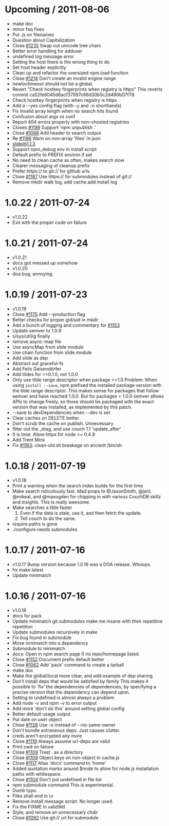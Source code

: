 Upcoming / 2011-08-06
=====================

  * make doc
  * minor faq fixes
  * Put .js on filenames
  * Question about Capitalization
  * Close [#1235](https://github.com/isaacs/npm/issues/1235) Swap out unicode tree chars
  * Better error handling for adduser
  * undefined log message error
  * Setting the host there is the wrong thing to do
  * Set host header explicitly
  * Clean up and refactor the oversized npm.load function
  * Close [#1214](https://github.com/isaacs/npm/issues/1214) Don't create an invalid engine range
  * newloctimeout should not be a global.
  * Revert "Check hostkey fingerprints when registry is https"
    This reverts commit ca52fe6045d6acf37597c66d30b5c2d490b07f79.
  * Check hostkey fingerprints when registry is https
  * Add a --yes config flag (with -y and -n shorthands)
  * Fix invalid array length when no search hits found
  * Confusion about args vs conf
  * Report 404 errors properly with non-vhosted registries
  * Closes [#1199](https://github.com/isaacs/npm/issues/1199) Support 'npm unpublish .'
  * Close [#1068](https://github.com/isaacs/npm/issues/1068) Add header to search output
  * Re [#1196](https://github.com/isaacs/npm/issues/1196) Warn on non-array 'files' in json
  * slide@1.1.3
  * Support npm_debug env in install script
  * Default prefix to PREFIX environ if set
  * No need to clean cache as often, makes search slow
  * Clearer messaging of cleanup prefix
  * Prefer https:// to git:// for github urls
  * Close [#1187](https://github.com/isaacs/npm/issues/1187) Use https:// for submodules instead of git://
  * Remove mkdir walk log, add cache.add install log

1.0.22 / 2011-07-24
===================

  * v1.0.22
  * Exit with the proper code on failure

1.0.21 / 2011-07-24
===================

  * v1.0.21
  * docs got messed up somehow
  * v1.0.20
  * doa bug, annoying.

1.0.19 / 2011-07-23
===================

  * v1.0.19
  * Close [#1175](https://github.com/isaacs/npm/issues/1175) Add --production flag
  * Better checks for proper gid/uid in mkdir
  * Add a bunch of logging and commentary for [#1153](https://github.com/isaacs/npm/issues/1153)
  * Update semver to 1.0.9
  * s/sys/util/g finally
  * remove async-map file
  * Use asyncMap from slide module
  * Use chain function from slide module
  * Add slide as dep
  * Abstract out graceful-fs
  * Add Felix Geisendörfer
  * Add tildes for >=0.1.0, not 1.0.0
  * Only use tilde range descriptor when package >=1.0
    Problem: When using `install --save`, npm prefixed the installed
    package version with the tilde range descriptor. This makes sense
    for packages that follow semver and have reached 1.0.0. But for
    packages < 1.0.0 semver allows APIs to change freely, so those
    should be packaged with the exact version that was installed,
    as implemented by this patch.
  * --save to devDependencies when --dev is set
  * Clear caches on DELETE better.
  * Don't scrub the cache on publish. Unnecessary
  * filter out the _etag, and use couch 1.1 'update_after'
  * It is time.  Allow https for node >= 0.4.9
  * Add Trent Mick
  * Fix [#1163](https://github.com/isaacs/npm/issues/1163): clean-old.sh breakage on ancient /bin/sh

1.0.18 / 2011-07-19
===================

  * v1.0.18
  * Print a warning when the search index builds for the first time
  * Make search ridiculously fast.
    Mad props to @JasonSmith, @janl, @mikeal, and @maxogden for chipping in
    with various CouchDB skillz and insights.
    This is really awesome.
  * Make searches a little faster
    1. Even if the data is stale, use it, and then fetch the update.
    2. Tell couch to do the same.
  * require.paths is gone
  * ./configure needs submodules

1.0.17 / 2011-07-16
===================

  * v1.0.17
    Bump version because 1.0.16 was a DOA release. Whoops.
  * fix make latest
  * Update minimatch

1.0.16 / 2011-07-16
===================

  * v1.0.16
  * docs for pack
  * Update minimatch
    git submodules make me insane with their repetitive repetition
  * Update submodules recursively in make
  * Fix bug found in submodule
  * Move minimatch into a dependency
  * Submodule to minimatch
  * docs: Open in npm search page if no repo/homepage listed
  * Close [#1152](https://github.com/isaacs/npm/issues/1152) Document prefix default better
  * Close [#1062](https://github.com/isaacs/npm/issues/1062) Add 'pack' command to create a tarball
  * make doc
  * Make the global/local more clear, and add example of dep sharing
  * Don't install deps that would be satisfied by family
    This makes it possible to 'fix' the dependencies of dependencies,
    by specifying a precise version that the dependency can depend
    upon.
  * Setting to undefined is almost always a problem
  * Add node -v and npm -v to error output
  * Add more 'don't do this' around setting global config
  * Better default usage output
  * Put date on user object
  * Close [#1128](https://github.com/isaacs/npm/issues/1128) Use -o instead of --no-same-owner
  * Don't bundle extraneous deps. Just causes clutter.
  * creds aren't encrypted any more
  * Close [#1119](https://github.com/isaacs/npm/issues/1119) Always assume url-deps are valid
  * Print cwd on failure
  * Close [#1109](https://github.com/isaacs/npm/issues/1109) Treat . as a directory
  * Close [#1109](https://github.com/isaacs/npm/issues/1109) Object.keys on non-object in cache.js
  * Close [#1117](https://github.com/isaacs/npm/issues/1117) Alias 'docs' command to 'home'
  * Added quotation marks around $node to allow for node.js installation paths with whitespace.
  * Close [#1104](https://github.com/isaacs/npm/issues/1104) Don't put undefined in file list
  * npm submodule command
    This is experimental.
  * Dumb typo.
  * Files shall end in \n
  * Remove install message script. No longer used.
  * Fix the FIXME in validWd
  * Style, and remove an unnecessary chdir
  * Close [#1092](https://github.com/isaacs/npm/issues/1092) Use git:// url for submodule
